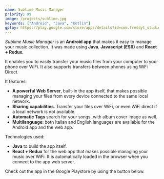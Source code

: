 ```yaml
---
name: Sublime Music Manager
priority: 99
image: /projects/sublime.jpg
keywords: ["Android", "Java", "Kotlin"]
gplay: https://play.google.com/store/apps/details?id=com.freddyt_studio.sublimemusicmanager
---
```

*Sublime Music Manager* is an **Android app** that makes it easy to manage your music collection. It was made using **Java**, **Javascript (ES6)** and **React + Redux**.

It enables you to easily transfer your music files from your computer to your phone over WiFi. It also supports transfers between phones using WiFi Direct.

It features:

* **A powerful Web Server**, built-in the app itself, that makes possible managing your files from every device connected to the same local network.
* **Sharing capabilities**. Transfer your files over WiFi, or even WiFi direct if a local network is not available.
* **Automatic Tags** search for your songs, with album cover image as well.
* **Multilanguage**: both Italian and English languages are available for the Android app and the web app.

Technologies used:

* **Java** to build the app itself.
* **React + Redux** for the web app that makes possible managing your music over WiFi. It is automatically loaded in the browser when you connect to the app web server.

Check out the app in the Google Playstore by using the button below.